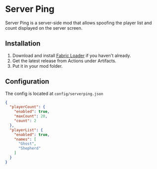 # Server Ping
Server Ping is a server-side mod that allows spoofing the player list and count displayed on the server screen.

## Installation
1. Download and install [Fabric Loader](https://fabricmc.net/use/) if you haven't already.
2. Get the latest release from Actions under Artifacts.
3. Put it in your mod folder.

## Configuration
The config is located at `config/serverping.json`

```json
{
  "playerCount": {
    "enabled": true,
    "maxCount": 20,
    "count": 2
  },
  "playerList": {
    "enabled": true,
    "names": [
      "Ghost",
      "Shepherd"
    ]
  }
}
```
